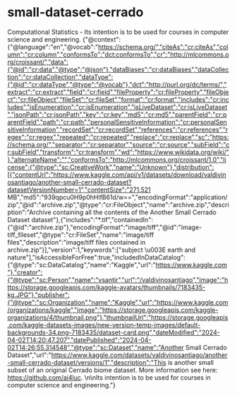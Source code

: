# small-dataset-cerrado
Computational Statistics - Its intention is to be used for courses in computer science and engineering.
{"@context":{"@language":"en","@vocab":"https://schema.org/","citeAs":"cr:citeAs","column":"cr:column","conformsTo":"dct:conformsTo","cr":"http://mlcommons.org/croissant/","data":{"@id":"cr:data","@type":"@json"},"dataBiases":"cr:dataBiases","dataCollection":"cr:dataCollection","dataType":{"@id":"cr:dataType","@type":"@vocab"},"dct":"http://purl.org/dc/terms/","extract":"cr:extract","field":"cr:field","fileProperty":"cr:fileProperty","fileObject":"cr:fileObject","fileSet":"cr:fileSet","format":"cr:format","includes":"cr:includes","isEnumeration":"cr:isEnumeration","isLiveDataset":"cr:isLiveDataset","jsonPath":"cr:jsonPath","key":"cr:key","md5":"cr:md5","parentField":"cr:parentField","path":"cr:path","personalSensitiveInformation":"cr:personalSensitiveInformation","recordSet":"cr:recordSet","references":"cr:references","regex":"cr:regex","repeated":"cr:repeated","replace":"cr:replace","sc":"https://schema.org/","separator":"cr:separator","source":"cr:source","subField":"cr:subField","transform":"cr:transform","wd":"https://www.wikidata.org/wiki/"},"alternateName":"","conformsTo":"http://mlcommons.org/croissant/1.0","license":{"@type":"sc:CreativeWork","name":"Unknown"},"distribution":[{"contentUrl":"https://www.kaggle.com/api/v1/datasets/download/valdivinosantiago/another-small-cerrado-dataset?datasetVersionNumber=1","contentSize":"271.521 MB","md5":"939qpcu0H9p0hHlfB61d/w==","encodingFormat":"application/zip","@id":"archive.zip","@type":"cr:FileObject","name":"archive.zip","description":"Archive containing all the contents of the Another Small Cerrado Dataset dataset"},{"includes":"*.tif","containedIn":{"@id":"archive.zip"},"encodingFormat":"image/tiff","@id":"image-tiff_fileset","@type":"cr:FileSet","name":"image/tiff files","description":"image/tiff files contained in archive.zip"}],"version":1,"keywords":["subject \u003E earth and nature"],"isAccessibleForFree":true,"includedInDataCatalog":{"@type":"sc:DataCatalog","name":"Kaggle","url":"https://www.kaggle.com"},"creator":{"@type":"sc:Person","name":"vsantjr","url":"/valdivinosantiago","image":"https://storage.googleapis.com/kaggle-avatars/thumbnails/7183435-kg.JPG"},"publisher":{"@type":"sc:Organization","name":"Kaggle","url":"https://www.kaggle.com/organizations/kaggle","image":"https://storage.googleapis.com/kaggle-organizations/4/thumbnail.png"},"thumbnailUrl":"https://storage.googleapis.com/kaggle-datasets-images/new-version-temp-images/default-backgrounds-34.png-7183435/dataset-card.png","dateModified":"2024-04-02T14:20:47.207","datePublished":"2024-04-02T14:26:55.314548","@type":"sc:Dataset","name":"Another Small Cerrado Dataset","url":"https://www.kaggle.com/datasets/valdivinosantiago/another-small-cerrado-dataset/versions/1","description":"This is another small subset of an original Cerrado biome dataset. More information see here: https://github.com/ai4luc. \n\nIts intention is to be used for courses in computer science and engineering."}
